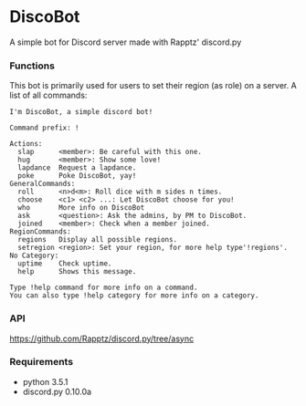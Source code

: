 # DiscoBot
A simple bot for Discord server made with Rapptz' discord.py

### Functions
This bot is primarily used for users to set their region (as role) on a server.
A list of all commands:
```
I'm DiscoBot, a simple discord bot!

Command prefix: !

Actions:
  slap      <member>: Be careful with this one.
  hug       <member>: Show some love!
  lapdance  Request a lapdance.
  poke      Poke DiscoBot, yay!
GeneralCommands:
  roll      <n>d<m>: Roll dice with m sides n times.
  choose    <c1> <c2> ...: Let DiscoBot choose for you!
  who       More info on DiscoBot
  ask       <question>: Ask the admins, by PM to DiscoBot.
  joined    <member>: Check when a member joined.
RegionCommands:
  regions   Display all possible regions.
  setregion <region>: Set your region, for more help type'!regions'.
​No Category:
  uptime    Check uptime.
  help      Shows this message.

Type !help command for more info on a command.
You can also type !help category for more info on a category.
```
### API 

https://github.com/Rapptz/discord.py/tree/async

### Requirements
 - python 3.5.1
 - discord.py 0.10.0a
